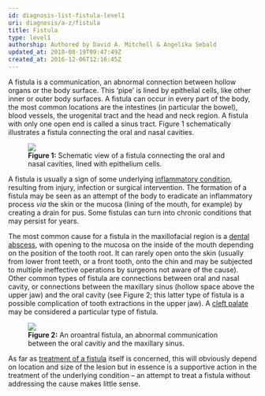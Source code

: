 ```yaml
---
id: diagnosis-list-fistula-level1
uri: diagnosis/a-z/fistula
title: Fistula
type: level1
authorship: Authored by David A. Mitchell & Angelika Sebald
updated_at: 2018-08-19T09:47:49Z
created_at: 2016-12-06T12:16:45Z
---
```


<p>A fistula is a communication, an abnormal connection between
    hollow organs or the body surface. This ‘pipe’ is lined by
    epithelial cells, like other inner or outer body surfaces.
    A fistula can occur in every part of the body, the most common
    locations are the intestines (in particular the bowel), blood
    vessels, the urogenital tract and the head and neck region.
    A fistula with only one open end is called a sinus tract.
    Figure 1 schematically illustrates a fistula connecting the
    oral and nasal cavities.</p>
<figure><img src="/diagnosis-list-fistula-level1-figure1.png">
    <figcaption><strong>Figure 1:</strong> Schematic view of a fistula connecting
        the oral and nasal cavities, lined with epithelium cells.</figcaption>
</figure>
<p>A fistula is usually a sign of some underlying <a href="/treatment/other/medication/inflammation">inflammatory condition</a>,
    resulting from injury, infection or surgical intervention.
    The formation of a fistula may be seen as an attempt of the
    body to eradicate an inflammatory process <i>via</i> the
    skin or the mucosa (lining of the mouth, for example) by
    creating a drain for pus. Some fistulas can turn into chronic
    conditions that may persist for years.</p>
<p>The most common cause for a fistula in the maxillofacial region
    is a <a href="/diagnosis/a-z/abscess">dental abscess</a>,
    with opening to the mucosa on the inside of the mouth depending
    on the position of the tooth root. It can rarely open onto
    the skin (usually from lower front teeth, or a front tooth,
    onto the chin and may be subjected to multiple ineffective
    operations by surgeons not aware of the cause). Other common
    types of fistula are connections between oral and nasal cavity,
    or connections between the maxillary sinus (hollow space
    above the upper jaw) and the oral cavity (see Figure 2; this
    latter type of fistula is a possible complication of tooth
    extractions in the upper jaw). A <a href="/diagnosis/a-z/cleft-lip-palate">cleft palate</a>    may be considered a particular type of fistula.</p>
<figure><img src="/diagnosis-list-fistula-level1-figure2.jpg">
    <figcaption><strong>Figure 2:</strong> An oroantral fistula, an abnormal
        communication between the oral cavitiy and the maxillary
        sinus.</figcaption>
</figure>
<p>As far as <a href="/treatment/surgery/fistula">treatment of a fistula</a>    itself is concerned, this will obviously depend on location
    and size of the lesion but in essence is a supportive action
    in the treatment of the underlying condition – an attempt
    to treat a fistula without addressing the cause makes little
    sense.</p>
